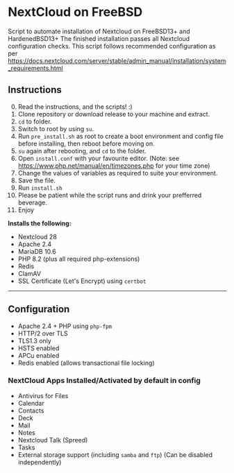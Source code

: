 # NextCloud on FreeBSD

Script to automate installation of Nextcloud on FreeBSD13+ and HardenedBSD13+
The finished installation passes all Nextcloud configuration checks.
This script follows recommended configuration as per https://docs.nextcloud.com/server/stable/admin_manual/installation/system_requirements.html

## Instructions

0. Read the instructions, and the scripts! :)
1. Clone repository or download release to your machine and extract.
2. `cd` to folder.
3. Switch to root by using `su`.
4. Run `pre_install.sh` as root to create a boot environment and config file before installing, then reboot before moving on.
5. `su` again after rebooting, and `cd` to the folder.
6. Open `install.conf` with your favourite editor.
   (Note: see https://www.php.net/manual/en/timezones.php for your time zone)
7. Change the values of variables as required to suite your environment.
8. Save the file.
9. Run `install.sh`
10. Please be patient while the script runs and drink your prefferred beverage.
11. Enjoy

**Installs the following:**

* Nextcloud 28
* Apache 2.4
* MariaDB 10.6
* PHP 8.2 (plus all required php-extensions)
* Redis
* ClamAV
* SSL Certificate (Let's Encrypt) using `certbot`

------------

## Configuration

* Apache 2.4 + PHP using `php-fpm`
* HTTP/2 over TLS
* TLS1.3 only
* HSTS enabled
* APCu enabled
* Redis enabled (allows transactional file locking)

### NextCloud Apps Installed/Activated by default in config

* Antivirus for Files
* Calendar
* Contacts
* Deck
* Mail
* Notes
* Nextcloud Talk (Spreed)
* Tasks
* External storage support (including `samba` and `ftp`) (Can be disabled independently)
  
